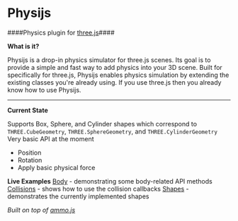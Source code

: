 Physijs
=======
####Physics plugin for [three.js](https://github.com/mrdoob/three.js)####

**What is it?**

Physijs is a drop-in physics simulator for three.js scenes. Its goal is to provide a simple and fast way to add physics into your 3D scene. Built for specifically for three.js, Physijs enables physics simulation by extending the existing classes you're already using. If you use three.js then you already know how to use Physijs.

- - -

**Current State**

Supports Box, Sphere, and Cylinder shapes which correspond to `THREE.CubeGeometry`, `THREE.SphereGeometry`, and `THREE.CylinderGeometry`
Very basic API at the moment

* Position
* Rotation
* Apply basic physical force

**Live Examples**
[Body](http://chandler.prallfamily.com/labs/three/plugins/physijs/examples/body.html) - demonstrating some body-related API methods
[Collisions](http://chandler.prallfamily.com/labs/three/plugins/physijs/examples/collisions.html) - shows how to use the collision callbacks
[Shapes](http://chandler.prallfamily.com/labs/three/plugins/physijs/examples/shapes.html) - demonstrates the currently implemented shapes

*Built on top of [ammo.js](https://github.com/kripken/ammo.js/)*